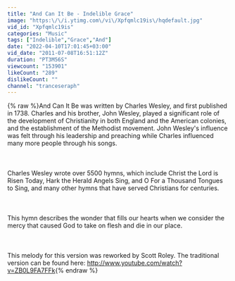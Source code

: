 ```yaml
---
title: "And Can It Be - Indelible Grace"
image: "https:\/\/i.ytimg.com\/vi\/Xpfqmlc19is\/hqdefault.jpg"
vid_id: "Xpfqmlc19is"
categories: "Music"
tags: ["Indelible","Grace","And"]
date: "2022-04-10T17:01:45+03:00"
vid_date: "2011-07-08T16:51:12Z"
duration: "PT3M56S"
viewcount: "153901"
likeCount: "289"
dislikeCount: ""
channel: "tranceseraph"
---
```

{% raw %}And Can It Be was written by Charles Wesley, and first published in 1738. Charles and his brother, John Wesley, played a significant role of the development of Christianity in both England and the American colonies, and the establishment of the Methodist movement. John Wesley's influence was felt through his leadership and preaching while Charles influenced many more people through his songs. <br /><br /><br /><br />Charles Wesley wrote over 5500 hymns, which include Christ the Lord is Risen Today, Hark the Herald Angels Sing, and O For a Thousand Tongues to Sing, and many other hymns that have served Christians for centuries.<br /><br /><br /><br />This hymn describes the wonder that fills our hearts when we consider the mercy that caused God to take on flesh and die in our place.<br /><br /><br /><br />This melody for this version was reworked by Scott Roley.  The traditional version can be found here:  <a rel="nofollow" target="blank" href="http://www.youtube.com/watch?v=ZB0L9FA7FFk">http://www.youtube.com/watch?v=ZB0L9FA7FFk</a>{% endraw %}
